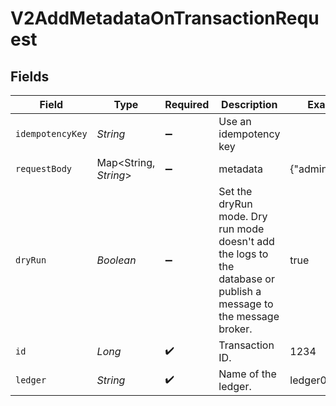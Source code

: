 # V2AddMetadataOnTransactionRequest


## Fields

| Field                                                                                                              | Type                                                                                                               | Required                                                                                                           | Description                                                                                                        | Example                                                                                                            |
| ------------------------------------------------------------------------------------------------------------------ | ------------------------------------------------------------------------------------------------------------------ | ------------------------------------------------------------------------------------------------------------------ | ------------------------------------------------------------------------------------------------------------------ | ------------------------------------------------------------------------------------------------------------------ |
| `idempotencyKey`                                                                                                   | *String*                                                                                                           | :heavy_minus_sign:                                                                                                 | Use an idempotency key                                                                                             |                                                                                                                    |
| `requestBody`                                                                                                      | Map<String, *String*>                                                                                              | :heavy_minus_sign:                                                                                                 | metadata                                                                                                           | {"admin":"true"}                                                                                                   |
| `dryRun`                                                                                                           | *Boolean*                                                                                                          | :heavy_minus_sign:                                                                                                 | Set the dryRun mode. Dry run mode doesn't add the logs to the database or publish a message to the message broker. | true                                                                                                               |
| `id`                                                                                                               | *Long*                                                                                                             | :heavy_check_mark:                                                                                                 | Transaction ID.                                                                                                    | 1234                                                                                                               |
| `ledger`                                                                                                           | *String*                                                                                                           | :heavy_check_mark:                                                                                                 | Name of the ledger.                                                                                                | ledger001                                                                                                          |